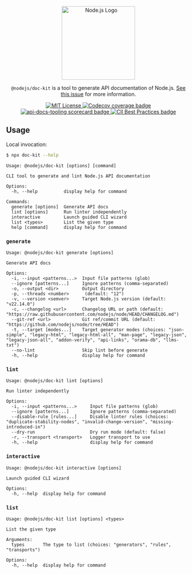 <p align="center">
  <br />
  <a href="https://nodejs.org">
    <picture>
      <source media="(prefers-color-scheme: dark)" srcset="https://nodejs.org/static/logos/nodejsLight.svg">
      <img src="https://nodejs.org/static/logos/nodejsDark.svg" width="200px" alt="Node.js Logo">
    </picture>
  </a>
</p>

<p align="center">
  <code>@nodejs/doc-kit</code> is a tool to generate API documentation of Node.js. <a href="https://github.com/nodejs/node/issues/52343">See this issue</a> for more information.
</p>

<p align="center">
  <a title="MIT License" href="LICENSE">
    <img src="https://img.shields.io/badge/license-MIT-blue" alt="MIT License" />
  </a>
  <a href="https://codecov.io/gh/nodejs/api-docs-tooling" >
    <img src="https://codecov.io/gh/nodejs/api-docs-tooling/graph/badge.svg?token=TZRUKKDICU" alt="Codecov coverage badge"/>
  </a>
  <a title="scorecard" href="https://securityscorecards.dev/viewer/?uri=github.com/nodejs/api-docs-tooling">
    <img src="https://api.securityscorecards.dev/projects/github.com/nodejs/api-docs-tooling/badge" alt="api-docs-tooling scorecard badge" />
  </a>
  <a href="https://www.bestpractices.dev/projects/29">
    <img src="https://www.bestpractices.dev/projects/29/badge" alt="CII Best Practices badge">
  </a>
</p>

## Usage

Local invocation:

```sh
$ npx doc-kit --help
```

```
Usage: @nodejs/doc-kit [options] [command]

CLI tool to generate and lint Node.js API documentation

Options:
  -h, --help          display help for command

Commands:
  generate [options]  Generate API docs
  lint [options]      Run linter independently
  interactive         Launch guided CLI wizard
  list <types>        List the given type
  help [command]      display help for command
```

### `generate`

```
Usage: @nodejs/doc-kit generate [options]

Generate API docs

Options:
  -i, --input <patterns...>  Input file patterns (glob)
  --ignore [patterns...]     Ignore patterns (comma-separated)
  -o, --output <dir>         Output directory
  -p, --threads <number>      (default: "12")
  -v, --version <semver>     Target Node.js version (default: "v22.14.0")
  -c, --changelog <url>      Changelog URL or path (default: "https://raw.githubusercontent.com/nodejs/node/HEAD/CHANGELOG.md")
  --git-ref <url>            Git ref/commit URL (default: "https://github.com/nodejs/node/tree/HEAD")
  -t, --target [modes...]    Target generator modes (choices: "json-simple", "legacy-html", "legacy-html-all", "man-page", "legacy-json", "legacy-json-all", "addon-verify", "api-links", "orama-db", "llms-txt")
  --no-lint                  Skip lint before generate
  -h, --help                 display help for command
```

### `lint`

```
Usage: @nodejs/doc-kit lint [options]

Run linter independently

Options:
  -i, --input <patterns...>     Input file patterns (glob)
  --ignore [patterns...]        Ignore patterns (comma-separated)
  --disable-rule [rules...]     Disable linter rules (choices: "duplicate-stability-nodes", "invalid-change-version", "missing-introduced-in")
  --dry-run                     Dry run mode (default: false)
  -r, --transport <transport>   Logger transport to use
  -h, --help                    display help for command
```

### `interactive`

```
Usage: @nodejs/doc-kit interactive [options]

Launch guided CLI wizard

Options:
  -h, --help  display help for command
```

### `list`

```
Usage: @nodejs/doc-kit list [options] <types>

List the given type

Arguments:
  types       The type to list (choices: "generators", "rules", "transports")

Options:
  -h, --help  display help for command
```
